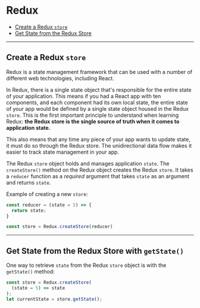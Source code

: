 # Redux

* [Create a Redux `store`](#Create-a-Redux-store)
* [Get State from the Redux Store](#Get-State-from-the-Redux-Store)
***

## Create a Redux `store`
Redux is a state management framework that can be used with a number of different web technologies, including React.

In Redux, there is a single state object that's responsible for the entire state of your application. This means if you had a React app with ten components, and each component had its own local state, the entire state of your app would be defined by a single state object housed in the Redux `store`. This is the first important principle to understand when learning Redux: **the Redux store is the single source of truth when it comes to application state.**

This also means that any time any piece of your app wants to update state, it must do so through the Redux store. The unidirectional data flow makes it easier to track state management in your app.

The Redux `store` object holds and manages application `state`.  The `createStore()` method on the Redux object creates the Redux `store`.   It takes a `reducer` function as a _required_ argument that takes `state` as an argument and returns `state`.

Example of creating a new `store`:

```javascript
const reducer = (state = 5) => {
  return state;
}

const store = Redux.createStore(reducer)
```
***
## Get State from the Redux Store with `getState()`

One way to retrieve `state` from the Redux `store` object is with the `getState()` method:

```javascript
const store = Redux.createStore(
  (state = 5) => state
);
let currentState = store.getState();
```